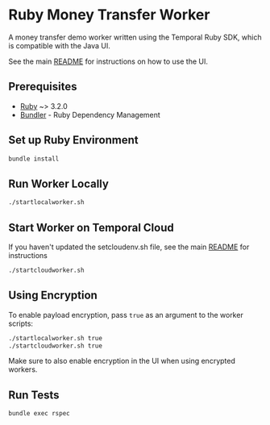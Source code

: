 # Ruby Money Transfer Worker
A money transfer demo worker written using the Temporal Ruby SDK, which is compatible with the Java UI.

See the main [README](../README.md) for instructions on how to use the UI.

## Prerequisites

* [Ruby](https://www.ruby-lang.org/) ~> 3.2.0
* [Bundler](https://bundler.io/) - Ruby Dependency Management

## Set up Ruby Environment
```bash
bundle install
```

## Run Worker Locally
```bash
./startlocalworker.sh
```

## Start Worker on Temporal Cloud
If you haven't updated the setcloudenv.sh file, see the main [README](../README.md) for instructions

```bash
./startcloudworker.sh
```

## Using Encryption
To enable payload encryption, pass `true` as an argument to the worker scripts:

```bash
./startlocalworker.sh true
./startcloudworker.sh true
```

Make sure to also enable encryption in the UI when using encrypted workers.

## Run Tests
```bash
bundle exec rspec
```